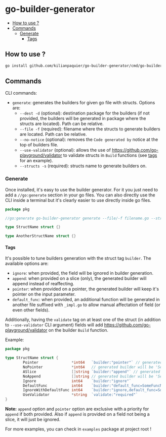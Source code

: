 # go-builder-generator <!-- omit in toc -->

- [How to use ?](#how-to-use-)
- [Commands](#commands)
  - [Generate](#generate)
    - [Tags](#tags)

## How to use ?

```sh
go install github.com/kilianpaquier/go-builder-generator/cmd/go-builder-generator@latest
```

## Commands

CLI commands:

- `generate`: generates the builders for given go file with structs. Options are:
  - `--dest -d` (optional): destination package for the builders (if not provided, the builders will be generated in package where the structs are located). Path can be relative.
  - `--file -f` (required): filename where the structs to generate builders are located. Path can be relative.
  - `--no-notice` (optional): removes the `Code generated by` notice at the top of builders file.
  - `--use-validator` (optional): allows the use of https://github.com/go-playground/validator to validate structs in `Build` functions (see [tags](#tags) for an example).
  - `--structs -s` (required): structs name to generate builders on.

### Generate

Once installed, it's easy to use the builder generator. For it you just need to add a `//go:generate` section in your go files. You can also directly use the CLI inside a terminal but it's clearly easier to use directly inside go files.

```go
package pkg

//go:generate go-builder-generator generate --file/-f filename.go --structs/-s StructName,AnotherStructName --dest/-d <path/to/destination_package>

type StructName struct {}

type AnotherStructName struct {}
```

#### Tags

It's possible to tune builders generation with the struct tag `builder`. The available options are:

- `ignore`: when provided, the field will be ignored in builder generation.
- `append`: when provided on a slice (only), the generated builder will append instead of reaffecting.
- `pointer`: when provided on a pointer, the generated builder will keep it's pointer on the input parameter.
- `default_func`: when provided, an additional function will be generated in another file suffixed with `_impl.go` to allow manual affectation of field (or even other fields).

Additionally, having the `validate` tag on at least one of the struct (in addition to `--use-validator` CLI argument) fields will add https://github.com/go-playground/validator on the builder `Build` function.

Example:

```go
package pkg

type StructName struct {
		Pointer               *int64   `builder:"pointer"` // generated builder will be 'SetPointer(pointer *int64)'
		NoPointer             *int64   // generated builder will be 'SetNoPointer(noPointer int64)'
		ASlice                []string `builder:"append"` // generated builder will be 'SetASlice(aSlice ...string)', additionally the affectation will be `b.ASlice = append(b.ASlice, aSlice...)`
		NoAppend              []string // generated builder will be 'SetASlice(noAppend []string)', additionally the affectation will be `b.NoAppend = noAppend`
		Ignore                int64    `builder:"ignore"`                            // no builder will be generated on this field
		DefaultFunc           int64    `builder:"default_func=SomeFuncName"`         // an additional function named 'SomeFuncName' will be generated in target package file '_impl.go' and associated to builder struct
		IgnoreWithDefaultFunc int64    `builder:"ignore,default_func=SomeOtherFunc"` // no builder will be generated and the additional function will be generated
		UseValidator          *string  `validate:"required"`                         // validator from go-playground (https://github.com/go-playground/validator) will be added to Build function to validate the whole struct (only if --use-validator argument is given)
}
```

**Note:** `append` option and `pointer` option are exclusive with a priority for `append` if both provided. Also if `append` is provided on a field not being a slice, it will just be ignored.

For more examples, you can check in `examples` package at project root !